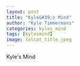 ```yaml
---
layout: post
title: "Kyle&#39;s Mind"
author: "Kyle Timmermans"
categories: kyles_mind
tags: [kylesmind]
image: lolcat_title.jpeg
---
```


Kyle's Mind
